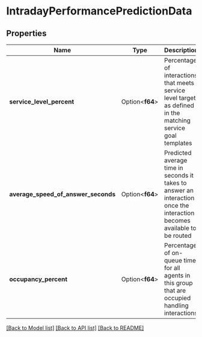# IntradayPerformancePredictionData

## Properties

Name | Type | Description | Notes
------------ | ------------- | ------------- | -------------
**service_level_percent** | Option<**f64**> | Percentage of interactions that meets service level target as defined in the matching service goal templates | [optional]
**average_speed_of_answer_seconds** | Option<**f64**> | Predicted average time in seconds it takes to answer an interaction once the interaction becomes available to be routed | [optional]
**occupancy_percent** | Option<**f64**> | Percentage of on-queue time for all agents in this group that are occupied handling interactions | [optional]

[[Back to Model list]](../README.md#documentation-for-models) [[Back to API list]](../README.md#documentation-for-api-endpoints) [[Back to README]](../README.md)


